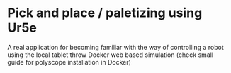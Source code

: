 # Pick and place / paletizing using Ur5e
A real application for becoming familiar with the way of controlling a robot using the local tablet throw Docker web based simulation
(check small guide for polyscope installation in Docker)
